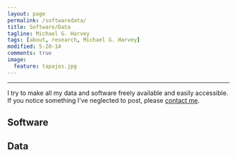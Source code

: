 ```yaml
---
layout: page
permalink: /softwaredata/
title: Software/Data
tagline: Michael G. Harvey
tags: [about, research, Michael G. Harvey]
modified: 5-20-14
comments: true
image:
  feature: tapajos.jpg
---
```


***

I try to make all my data and software freely available and easily accessible. If you notice something I've neglected to post, please <a href="mailto:mharve9@lsu.edu" target="_blank">contact me</a>.

## Software


## Data